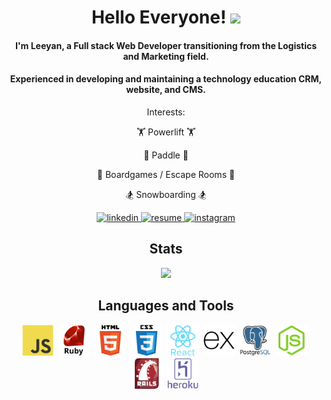 <div align="center" >
  <h1>
    Hello Everyone!
    <img src="https://media1.giphy.com/media/hvRJCLFzcasrR4ia7z/giphy.gif?cid=790b7611a47aac1b6e8a5687f01361b8c8945718d875ff64&rid=giphy.gif&ct=s" width="30px" />
  </h1>
<h4>I'm Leeyan, a Full stack Web Developer transitioning from the Logistics and Marketing field.</h4>
<h4>Experienced in developing and maintaining a technology education CRM, website, and CMS.</h4>
<p>Interests:</p>
<p>🏋️ Powerlift 🏋️</p>
<p>🚣 Paddle 🚣</p>
<p>🎲 Boardgames / Escape Rooms 🎲</p>
<p> 🏂 Snowboarding 🏂</p>
</div>
<div id="badges" align="center" >
  <a href="https://linkedin.com/in/leeyan-haw" >
    <img src="https://img.shields.io/badge/linkedin-%230077B5.svg?style=for-the-badge&logo=linkedin&logoColor=white" alt="linkedin" />
  </a>
  <a href="https://resume.creddle.io/resume/dbpf28p470v" >
    <img src="https://img.shields.io/badge/Resume-24a58e?style=for-the-badge&logo=google-sheets&logoColor=ffffff" alt="resume" />
  </a>
  <a href="https://www.instagram.com/leeyanhawrt/" >
    <img src="https://img.shields.io/badge/Instagram-%23E4405F.svg?style=for-the-badge&logo=Instagram&logoColor=white" alt="instagram" />
  </a>
</div>

<div id="stats" align="center" >
  <h2>Stats</h2>
  <img src="https://github-readme-stats.vercel.app/api?username=leeyanhawrt&theme=github_dark&show_icons=true" />
</div >

<div id="skills" align="center" >
  <h2>Languages and Tools</h2>
  <img src="https://raw.githubusercontent.com/devicons/devicon/1119b9f84c0290e0f0b38982099a2bd027a48bf1/icons/javascript/javascript-original.svg" title="" alt="" height="50px" width="50px" />&nbsp
  <img src="https://raw.githubusercontent.com/devicons/devicon/1119b9f84c0290e0f0b38982099a2bd027a48bf1/icons/ruby/ruby-original-wordmark.svg" title="Ruby" alt="Ruby" height="50px" width="50px" />&nbsp
  <img src="https://raw.githubusercontent.com/devicons/devicon/1119b9f84c0290e0f0b38982099a2bd027a48bf1/icons/html5/html5-original-wordmark.svg" title="HTML" alt="HTML" height="50px" width="50px" />&nbsp
  <img src="https://raw.githubusercontent.com/devicons/devicon/1119b9f84c0290e0f0b38982099a2bd027a48bf1/icons/css3/css3-original-wordmark.svg" title="CSS" alt="CSS" height="50px" width="50px" />&nbsp
  <img src="https://raw.githubusercontent.com/devicons/devicon/1119b9f84c0290e0f0b38982099a2bd027a48bf1/icons/react/react-original-wordmark.svg" title="React" alt="React" height="50px" width="50px" />&nbsp
  <img src="https://raw.githubusercontent.com/devicons/devicon/1119b9f84c0290e0f0b38982099a2bd027a48bf1/icons/express/express-original.svg" title="Express" alt="Express" height="50px" width="50px" />&nbsp
  <img src="https://raw.githubusercontent.com/devicons/devicon/1119b9f84c0290e0f0b38982099a2bd027a48bf1/icons/postgresql/postgresql-original-wordmark.svg" title="Postgres" alt="Postgres" height="50px" width="50px" />&nbsp
  <img src="https://raw.githubusercontent.com/devicons/devicon/1119b9f84c0290e0f0b38982099a2bd027a48bf1/icons/nodejs/nodejs-original.svg" title="NodeJS" alt="NodeJS" height="50px" width="50px" />&nbsp
  <img src="https://raw.githubusercontent.com/devicons/devicon/1119b9f84c0290e0f0b38982099a2bd027a48bf1/icons/rails/rails-original-wordmark.svg" title="Rails" alt="Rails" height="50px" width="50px" />&nbsp
  <img src="https://raw.githubusercontent.com/devicons/devicon/1119b9f84c0290e0f0b38982099a2bd027a48bf1/icons/heroku/heroku-original-wordmark.svg" title="Heroku" alt="Heroku" height="50px" width="50px" />&nbsp

